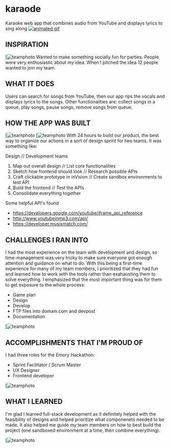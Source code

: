 # karaode
Karaoke web app that combines audio from YouTube and displays lyrics to sing along
[![animated gif](photos/karaode.gif)](https://invis.io/SGB0U0AD7
 "Click to try out the KaraOde App")

## INSPIRATION
[![teamphoto](photos/day1.jpg)
Wanted to make something socially fun for parties. People were very enthusiastic about my idea. When I pitched the idea 12 people wanted to join my team.

## WHAT IT DOES
Users can search for songs from YouTube, then our app rips the vocals and displays lyrics to the songs. Other functionalities are: collect songs in a queue, play songs, pause songs, remove songs from queue.

## HOW THE APP WAS BUILT
[![teamphoto](photos/work.jpg)
[![teamphoto](photos/gameplan.jpg)
With 24 hours to build our product, the best way to organize our actions in a sort of design sprint for two teams. It was something like:

Design // Development teams
1. Map out overall design // List core functionalities
2. Sketch how frontend should look // Research possible APIs
3. Craft clickable prototype in inVision // Create sandbox environments to test API
4. Build the frontend // Test the APIs
5. Consolidate everything together

Some helpful API's found
* https://developers.google.com/youtube/iframe_api_reference
* http://www.youtubeinmp3.com/api/
* https://developer.musixmatch.com/



## CHALLENGES I RAN INTO
I had the most experience on the team with development and design, so time-management was very tricky to make sure everyone got enough attention and guidance on what to do. With this being a first-time experience for many of my team members, I prioritized that they had fun and learned how to work with the tools rather than exahausting them to solve everything. I emphasized that the most important thing was for them to get exposure to the whole process:

* Game plan
* Design
* Develop
* FTP files into domain.com and devpost
* Documentation

[![teamphoto](photos/documentationDevpost.jpg)

## ACCOMPLISHMENTS THAT I'M PROUD OF

I had three roles for the Emory Hackathon:
* Sprint Facilitator / Scrum Master
* UX Designer
* Frontend developer

[![teamphoto](photos/ftp.jpg)

## WHAT I LEARNED
I'm glad I learned full-stack development as it definitely helped with the feasibility of designs and helped prioritize what componenets needed to be made. It also helped me guide my team members on how to best build the project (one sandboxed environment at a time, then combine everything).

[![teamphoto](photos/team.jpg)

